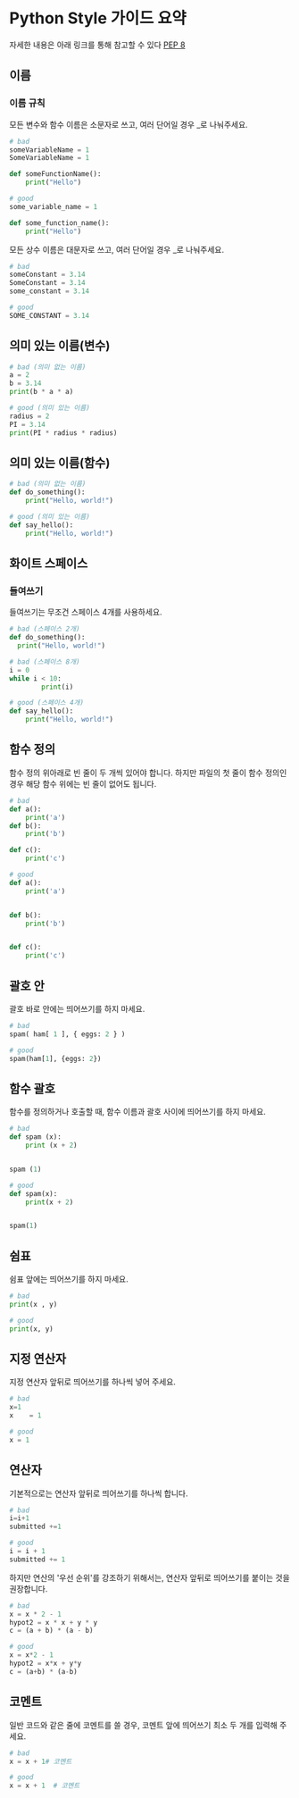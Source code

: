 # Python Style 가이드 요약
자세한 내용은 아래 링크를 통해 참고할 수 있다
[PEP 8](https://peps.python.org/pep-0008/)


## 이름
### 이름 규칙
모든 변수와 함수 이름은 소문자로 쓰고, 여러 단어일 경우 _로 나눠주세요.
```python
# bad
someVariableName = 1
SomeVariableName = 1

def someFunctionName():
    print("Hello")
```
```python
# good
some_variable_name = 1

def some_function_name():
    print("Hello")
```

모든 상수 이름은 대문자로 쓰고, 여러 단어일 경우 _로 나눠주세요.
```python
# bad
someConstant = 3.14
SomeConstant = 3.14
some_constant = 3.14
```
```python
# good
SOME_CONSTANT = 3.14
```

## 의미 있는 이름(변수)
```python
# bad (의미 없는 이름)
a = 2
b = 3.14
print(b * a * a)
```
```python
# good (의미 있는 이름)
radius = 2
PI = 3.14
print(PI * radius * radius)
```
## 의미 있는 이름(함수)
```python
# bad (의미 없는 이름)
def do_something():
    print("Hello, world!")
```
```python
# good (의미 있는 이름)
def say_hello():
    print("Hello, world!")
```
## 화이트 스페이스
### 들여쓰기
들여쓰기는 무조건 스페이스 4개를 사용하세요.
```python
# bad (스페이스 2개)
def do_something():
  print("Hello, world!")
```
```python
# bad (스페이스 8개)
i = 0
while i < 10:
        print(i)
```
```python
# good (스페이스 4개)
def say_hello():
    print("Hello, world!")
```

## 함수 정의
함수 정의 위아래로 빈 줄이 두 개씩 있어야 합니다. 하지만 파일의 첫 줄이 함수 정의인 경우 해당 함수 위에는 빈 줄이 없어도 됩니다.
```python
# bad
def a():
    print('a')
def b():
    print('b')

def c():
    print('c')
```
```python
# good
def a():
    print('a')


def b():
    print('b')


def c():
    print('c')
```

## 괄호 안
괄호 바로 안에는 띄어쓰기를 하지 마세요.
```python
# bad
spam( ham[ 1 ], { eggs: 2 } )
```
```python
# good
spam(ham[1], {eggs: 2})
```

## 함수 괄호
함수를 정의하거나 호출할 때, 함수 이름과 괄호 사이에 띄어쓰기를 하지 마세요.
```python
# bad
def spam (x):
    print (x + 2)


spam (1)
```
```python
# good
def spam(x):
    print(x + 2)


spam(1)
```

## 쉼표
쉼표 앞에는 띄어쓰기를 하지 마세요.
```python
# bad
print(x , y)
```
```python
# good
print(x, y)
```
## 지정 연산자
지정 연산자 앞뒤로 띄어쓰기를 하나씩 넣어 주세요.
```python
# bad
x=1
x    = 1
```
```python
# good
x = 1
```
## 연산자
기본적으로는 연산자 앞뒤로 띄어쓰기를 하나씩 합니다.
```python
# bad
i=i+1
submitted +=1
```
```python
# good
i = i + 1
submitted += 1
```
하지만 연산의 '우선 순위'를 강조하기 위해서는, 연산자 앞뒤로 띄어쓰기를 붙이는 것을 권장합니다.
```python
# bad
x = x * 2 - 1
hypot2 = x * x + y * y
c = (a + b) * (a - b)
```
```python
# good
x = x*2 - 1
hypot2 = x*x + y*y
c = (a+b) * (a-b)
```
## 코멘트
일반 코드와 같은 줄에 코멘트를 쓸 경우, 코멘트 앞에 띄어쓰기 최소 두 개를 입력해 주세요.
```python
# bad
x = x + 1# 코멘트
```
```python
# good
x = x + 1  # 코멘트
```